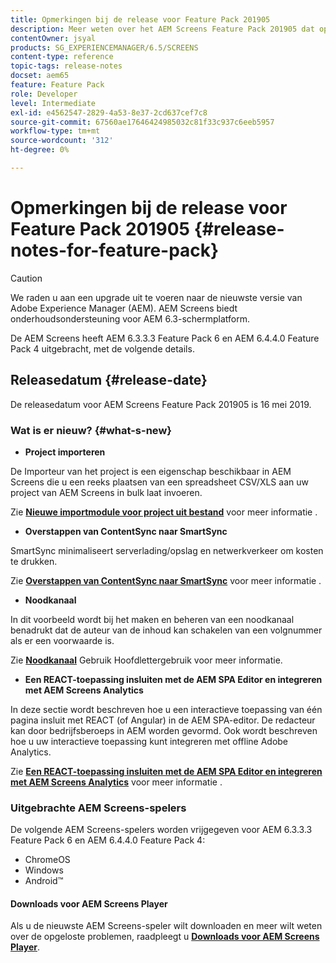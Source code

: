 ```yaml
---
title: Opmerkingen bij de release voor Feature Pack 201905
description: Meer weten over het AEM Screens Feature Pack 201905 dat op 16 mei 2019 is uitgebracht.
contentOwner: jsyal
products: SG_EXPERIENCEMANAGER/6.5/SCREENS
content-type: reference
topic-tags: release-notes
docset: aem65
feature: Feature Pack
role: Developer
level: Intermediate
exl-id: e4562547-2829-4a53-8e37-2cd637cef7c8
source-git-commit: 67560ae17646424985032c81f33c937c6eeb5957
workflow-type: tm+mt
source-wordcount: '312'
ht-degree: 0%

---
```


# Opmerkingen bij de release voor Feature Pack 201905 {#release-notes-for-feature-pack}

>[!CAUTION]
>
>We raden u aan een upgrade uit te voeren naar de nieuwste versie van Adobe Experience Manager (AEM). AEM Screens biedt onderhoudsondersteuning voor AEM 6.3-schermplatform.

De AEM Screens heeft AEM 6.3.3.3 Feature Pack 6 en AEM 6.4.4.0 Feature Pack 4 uitgebracht, met de volgende details.

## Releasedatum {#release-date}

De releasedatum voor AEM Screens Feature Pack 201905 is 16 mei 2019.

### Wat is er nieuw? {#what-s-new}

* **Project importeren**

De Importeur van het project is een eigenschap beschikbaar in AEM Screens die u een reeks plaatsen van een spreadsheet CSV/XLS aan uw project van AEM Screens in bulk laat invoeren.

Zie **[Nieuwe importmodule voor project uit bestand](project-importer.md)** voor meer informatie .

* **Overstappen van ContentSync naar SmartSync**

SmartSync minimaliseert serverlading/opslag en netwerkverkeer om kosten te drukken.

Zie **[Overstappen van ContentSync naar SmartSync](smartsync.md)** voor meer informatie .

* **Noodkanaal**

In dit voorbeeld wordt bij het maken en beheren van een noodkanaal benadrukt dat de auteur van de inhoud kan schakelen van een volgnummer als er een voorwaarde is.

Zie **[Noodkanaal](emergency-channel.md)** Gebruik Hoofdlettergebruik voor meer informatie.

* **Een REACT-toepassing insluiten met de AEM SPA Editor en integreren met AEM Screens Analytics**

In deze sectie wordt beschreven hoe u een interactieve toepassing van één pagina insluit met REACT (of Angular) in de AEM SPA-editor. De redacteur kan door bedrijfsberoeps in AEM worden gevormd. Ook wordt beschreven hoe u uw interactieve toepassing kunt integreren met offline Adobe Analytics.

Zie **[Een REACT-toepassing insluiten met de AEM SPA Editor en integreren met AEM Screens Analytics](embedding-react-app.md)** voor meer informatie .

### Uitgebrachte AEM Screens-spelers

De volgende AEM Screens-spelers worden vrijgegeven voor AEM 6.3.3.3 Feature Pack 6 en AEM 6.4.4.0 Feature Pack 4:

* ChromeOS
* Windows
* Android™

#### Downloads voor AEM Screens Player

Als u de nieuwste AEM Screens-speler wilt downloaden en meer wilt weten over de opgeloste problemen, raadpleegt u **[Downloads voor AEM Screens Player](https://download.macromedia.com/screens/)**.

